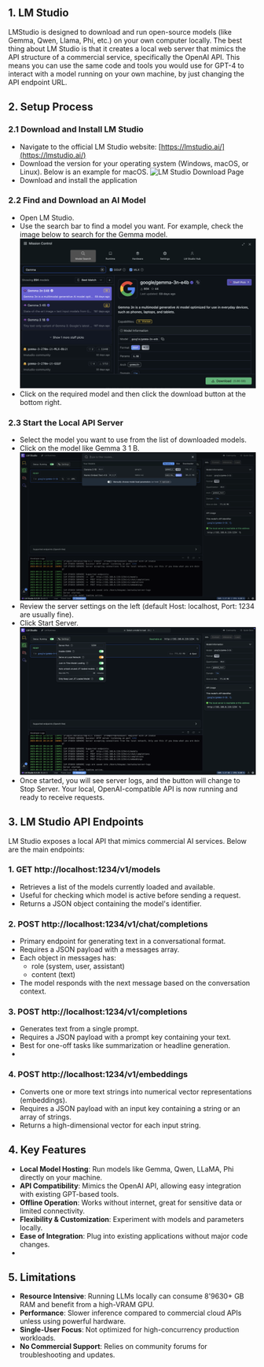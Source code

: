 ## 1. LM Studio
LMStudio is designed to download and run open-source models (like Gemma, Qwen, Llama, Phi, etc.) on your own computer locally. The best thing about LM Studio is that it creates a local web server that mimics the API structure of a commercial service, specifically the OpenAI API. This means you can use the same code and tools you would use for GPT-4 to interact with a model running on your own machine, by just changing the API endpoint URL.

## 2. Setup Process
### 2.1 Download and Install LM Studio
- Navigate to the official LM Studio website: [https://lmstudio.ai/](https://lmstudio.ai/)  
- Download the version for your operating system (Windows, macOS, or Linux). Below is an example for macOS.
![LM Studio Download Page](Images/lmstudio-download.png)
- Download and install the application
  
### 2.2 Find and Download an AI Model
- Open LM Studio.
- Use the search bar to find a model you want.  For example, check the image below to search for the Gemma model.
![Model Search Example](Images/lmstudio-search-gemma.png)
- Click on the required model and then click the download button at the bottom right.

### 2.3 Start the Local API Server
- Select the model you want to use from the list of downloaded models.  
- Click on the model like Gemma 3 1 B.  
![Model Selection](Images/lmstudio-model-selection.png)
- Review the server settings on the left (default Host: localhost, Port: 1234 are usually fine).
- Click Start Server.
![LM Studio Server Logs](Images/lmstudio-server-start.png)
- Once started, you will see server logs, and the button will change to Stop Server. Your local, OpenAI-compatible API is now running and ready to receive requests.

## 3. LM Studio API Endpoints
LM Studio exposes a local API that mimics commercial AI services. Below are the main endpoints:

### 1. GET http://localhost:1234/v1/models
- Retrieves a list of the models currently loaded and available.
- Useful for checking which model is active before sending a request.
- Returns a JSON object containing the model's identifier.

### 2. POST http://localhost:1234/v1/chat/completions
- Primary endpoint for generating text in a conversational format.
- Requires a JSON payload with a messages array.
- Each object in messages has:
  - role (system, user, assistant)
  - content (text)
- The model responds with the next message based on the conversation context.

### 3. POST http://localhost:1234/v1/completions
- Generates text from a single prompt.
- Requires a JSON payload with a prompt key containing your text.
- Best for one-off tasks like summarization or headline generation.
- 
### 4. POST http://localhost:1234/v1/embeddings
- Converts one or more text strings into numerical vector representations (embeddings).
- Requires a JSON payload with an input key containing a string or an array of strings.
- Returns a high-dimensional vector for each input string.

## 4. Key Features
- **Local Model Hosting**: Run models like Gemma, Qwen, LLaMA, Phi directly on your machine.
- **API Compatibility**: Mimics the OpenAI API, allowing easy integration with existing GPT-based tools.
- **Offline Operation**: Works without internet, great for sensitive data or limited connectivity.
- **Flexibility & Customization**: Experiment with models and parameters locally.
- **Ease of Integration**: Plug into existing applications without major code changes.
- 
## 5. Limitations
- **Resource Intensive**: Running LLMs locally can consume 8\'9630+ GB RAM and benefit from a high-VRAM GPU.
- **Performance**: Slower inference compared to commercial cloud APIs unless using powerful hardware.
- **Single-User Focus**: Not optimized for high-concurrency production workloads.
- **No Commercial Support**: Relies on community forums for troubleshooting and updates.
